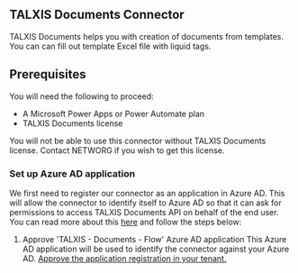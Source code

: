 ## TALXIS Documents Connector
TALXIS Documents helps you with creation of documents from templates. You can can fill out template Excel file with liquid tags.

## Prerequisites
You will need the following to proceed:
* A Microsoft Power Apps or Power Automate plan
* TALXIS Documents license

You will not be able to use this connector without TALXIS Documents license. Contact NETWORG if you wish to get this license.

### Set up Azure AD application
We first need to register our connector as an application in Azure AD.  This will allow the connector to identify itself to Azure AD so that it can ask for permissions to access TALXIS Documents API on behalf of the end user.  You can read more about this [here](https://docs.microsoft.com/en-us/azure/active-directory/develop/authentication-scenarios) and follow the steps below:

1. Approve 'TALXIS - Documents - Flow' Azure AD application
This Azure AD application will be used to identify the connector against your Azure AD. [Approve the application registration in your tenant.](https://login.microsoftonline.com/common/adminconsent?client_id=9e11c855-6c8f-46b1-8608-ba2ce87ee92d)